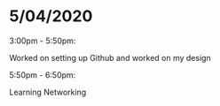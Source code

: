 # 5/04/2020

3:00pm - 5:50pm:

  Worked on setting up Github and worked on my design
  
  
5:50pm - 6:50pm:

  Learning Networking
    
